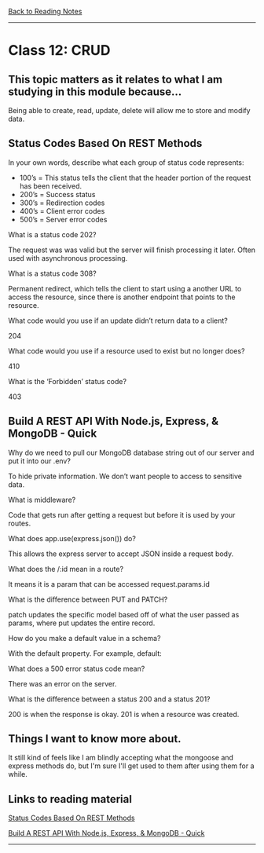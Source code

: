 [Back to Reading Notes](./README.md)

---

# Class 12: CRUD

## This topic matters as it relates to what I am studying in this module because...

Being able to create, read, update, delete will allow me to store and modify data.

## Status Codes Based On REST Methods

In your own words, describe what each group of status code represents:

* 100’s = This status tells the client that the header portion of the request has been received.
* 200’s = Success status
* 300’s = Redirection codes
* 400’s = Client error codes
* 500’s = Server error codes

What is a status code 202?

The request was  was valid but the server will finish processing it later.  Often used with asynchronous processing.

What is a status code 308?

Permanent redirect, which tells the client to start using a another URL to access the resource, since there is another endpoint that points to the resource.

What code would you use if an update didn’t return data to a client?

204

What code would you use if a resource used to exist but no longer does?

410

What is the ‘Forbidden’ status code?

403

## Build A REST API With Node.js, Express, & MongoDB - Quick

Why do we need to pull our MongoDB database string out of our server and put it into our .env?

To hide private information.  We don’t want people to access to sensitive data.

What is middleware?

Code that gets run after getting a request but before it is used by your routes.

What does app.use(express.json()) do?

This allows the express server to accept JSON inside a request body.

What does the /:id mean in a route?

It means it is a param that can be accessed request.params.id

What is the difference between PUT and PATCH?

patch updates the specific model based off of what the user passed as params, where put updates the entire record.

How do you make a default value in a schema?

With the default property.  For example, default: <default-value-here>

What does a 500 error status code mean?

There was an error on the server.

What is the difference between a status 200 and a status 201?

200 is when the response is okay.  201 is when a resource was created.

## Things I want to know more about.

It still kind of feels like I am blindly accepting what the mongoose and express methods do, but I'm sure I'll get used to them after using them for a while.

## Links to reading material

[Status Codes Based On REST Methods](https://www.moesif.com/blog/technical/api-design/Which-HTTP-Status-Code-To-Use-For-Every-CRUD-App/)

[Build A REST API With Node.js, Express, & MongoDB - Quick](https://www.youtube.com/channel/UCFbNIlppjAuEX4znoulh0Cw)

---
